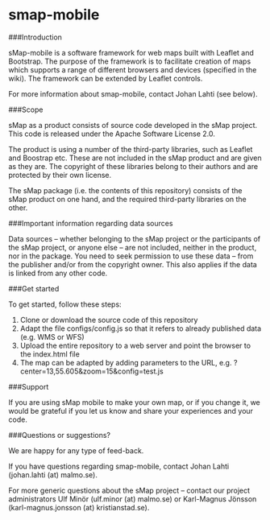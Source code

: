 smap-mobile
===========

###Introduction

sMap-mobile is a software framework for web maps built with Leaflet and Bootstrap. The purpose of the framework is to facilitate creation of maps which supports a range of different browsers and devices (specified in the wiki). The framework can be extended by Leaflet controls.

For more information about smap-mobile, contact Johan Lahti (see below).

###Scope

sMap as a product consists of source code developed in the sMap project. This code is released under the Apache Software License 2.0.

The product is using a number of the third-party libraries, such as Leaflet and Boostrap etc. These are not included in the sMap product and are given as they are. The copyright of these libraries belong to their authors and are protected by their own license.

The sMap package (i.e. the contents of this repository) consists of the sMap product on one hand, and the required third-party libraries on the other.

###Important information regarding data sources

Data sources – whether belonging to the sMap project or the participants of the sMap project, or anyone else – are not included, neither in the product, nor in the package. You need to seek permission to use these data – from the publisher and/or from the copyright owner. This also applies if the data is linked from any other code.

###Get started

To get started, follow these steps:

1. Clone or download the source code of this repository
2. Adapt the file configs/config.js so that it refers to already published data (e.g. WMS or WFS)
3. Upload the entire repository to a web server and point the browser to the index.html file
4. The map can be adapted by adding parameters to the URL, e.g. ?center=13,55.605&zoom=15&config=test.js

###Support

If you are using sMap mobile to make your own map, or if you change it, we would be grateful if you let us know and share your experiences and your code.

###Questions or suggestions?

We are happy for any type of feed-back.

If you have questions regarding smap-mobile, contact Johan Lahti (johan.lahti (at) malmo.se).

For more generic questions about the sMap project – contact our project administrators Ulf Minör (ulf.minor (at) malmo.se) or Karl-Magnus Jönsson (karl-magnus.jonsson (at) kristianstad.se).

